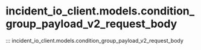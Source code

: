 # incident_io_client.models.condition_group_payload_v2_request_body

::: incident_io_client.models.condition_group_payload_v2_request_body